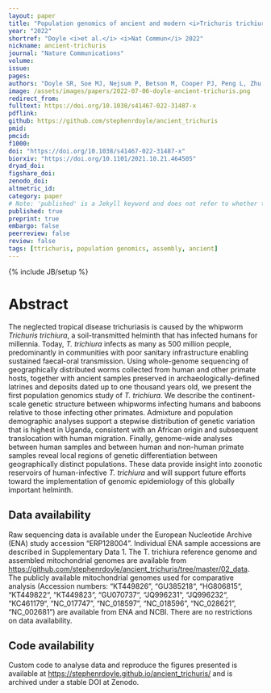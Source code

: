 ```yaml
---
layout: paper
title: "Population genomics of ancient and modern <i>Trichuris trichiura</i>"
year: "2022"
shortref: "Doyle <i>et al.</i> <i>Nat Commun</i> 2022"
nickname: ancient-trichuris
journal: "Nature Communications"
volume: 
issue:
pages: 
authors: "Doyle SR, Soe MJ, Nejsum P, Betson M, Cooper PJ, Peng L, Zhu XQ, Sanchez A, Matamoros G, Fontecha Sandoval GA, Cutillas C, Tchuente LAT, Mekonnen Z, Ame SM, Namwanje H, Levecke B, Berriman M, Fredensborg BL, Kapel CMO"
image: /assets/images/papers/2022-07-06-doyle-ancient-trichuris.png
redirect_from: 
fulltext: https://doi.org/10.1038/s41467-022-31487-x
pdflink: 
github: https://github.com/stephenrdoyle/ancient_trichuris
pmid: 
pmcid: 
f1000: 
doi: "https://doi.org/10.1038/s41467-022-31487-x"
biorxiv: "https://doi.org/10.1101/2021.10.21.464505"
dryad_doi:
figshare_doi: 
zenodo_doi: 
altmetric_id: 
category: paper
# Note: 'published' is a Jekyll keyword and does not refer to whether the paper is published, but rather to whether this Markdown should be part of the rendered site.
published: true
preprint: true
embargo: false	
peerreview: false
review: false
tags: [ttrichuris, population genomics, assembly, ancient]
---
```

{% include JB/setup %}

# Abstract 
The neglected tropical disease trichuriasis is caused by the whipworm <i>Trichuris trichiura</i>, a soil-transmitted helminth that has infected humans for millennia. Today, <i>T. trichiura</i> infects as many as 500 million people, predominantly in communities with poor sanitary infrastructure enabling sustained faecal-oral transmission. Using whole-genome sequencing of geographically distributed worms collected from human and other primate hosts, together with ancient samples preserved in archaeologically-defined latrines and deposits dated up to one thousand years old, we present the first population genomics study of <i>T. trichiura</i>. We describe the continent-scale genetic structure between whipworms infecting humans and baboons relative to those infecting other primates. Admixture and population demographic analyses support a stepwise distribution of genetic variation that is highest in Uganda, consistent with an African origin and subsequent translocation with human migration. Finally, genome-wide analyses between human samples and between human and non-human primate samples reveal local regions of genetic differentiation between geographically distinct populations. These data provide insight into zoonotic reservoirs of human-infective <i>T. trichiura</i> and will support future efforts toward the implementation of genomic epidemiology of this globally important helminth.


## Data availability
Raw sequencing data is available under the European Nucleotide Archive (ENA) study accession “ERP128004”. Individual ENA sample accessions are described in Supplementary Data 1. The T. trichiura reference genome and assembled mitochondrial genomes are available from https://github.com/stephenrdoyle/ancient_trichuris/tree/master/02_data. The publicly available mitochondrial genomes used for comparative analysis (Accession numbers: “KT449826”, “GU385218“, “HG806815“, “KT449822“, “KT449823“, “GU070737“, “JQ996231“, “JQ996232“, “KC461179“, “NC_017747”, “NC_018597”, “NC_018596”, “NC_028621”, “NC_002681”) are available from ENA and NCBI. There are no restrictions on data availability.

## Code availability
Custom code to analyse data and reproduce the figures presented is available at https://stephenrdoyle.github.io/ancient_trichuris/ and is archived under a stable DOI at Zenodo.

